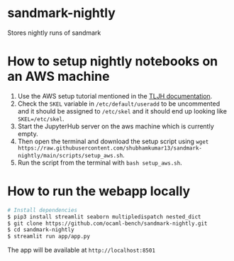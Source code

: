 # sandmark-nightly
Stores nightly runs of sandmark

# How to setup nightly notebooks on an AWS machine

1. Use the AWS setup tutorial mentioned in the [TLJH documentation](https://tljh.jupyter.org/en/latest/install/amazon.html).
2. Check the `SKEL` variable in `/etc/default/useradd` to be uncommented and it should be assigned to `/etc/skel` and it should end up looking like `SKEL=/etc/skel`.
3. Start the JupyterHub server on the aws machine which is currently empty.
4. Then open the terminal and download the setup script using `wget https://raw.githubusercontent.com/shubhamkumar13/sandmark-nightly/main/scripts/setup_aws.sh`.
5. Run the script from the terminal with `bash setup_aws.sh`.

# How to run the webapp locally

```bash
# Install dependencies
$ pip3 install streamlit seaborn multipledispatch nested_dict
$ git clone https://github.com/ocaml-bench/sandmark-nightly.git
$ cd sandmark-nightly
$ streamlit run app/app.py
```
The app will be available at `http://localhost:8501`
